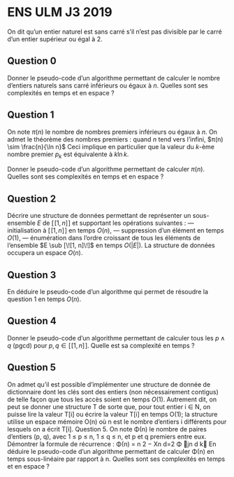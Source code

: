 # ENS ULM J3 2019
On dit qu’un entier naturel est sans carré s’il n’est pas divisible par le carré d’un entier supérieur ou égal à $2$.
## Question 0
 Donner le pseudo-code d’un algorithme permettant de calculer le nombre d’entiers naturels sans carré inférieurs ou égaux à $n$. Quelles sont ses complexités en temps et en espace ?

## Question 1
 
On note $π(n)$ le nombre de nombres premiers inférieurs ou égaux à $n$.
On admet le théorème des nombres premiers : quand $n$ tend vers l’infini, $π(n) \sim \frac{n}{\ln n}$
Ceci implique en particulier que la valeur du $k$-ème nombre premier $p_k$ est équivalente à $k \ln k$.

Donner le pseudo-code d’un algorithme permettant de calculer $π(n)$. Quelles sont ses complexités en temps et en espace ?
## Question 2
Décrire une structure de données permettant de représenter un sous-ensemble $E$ de $[\![1, n]\!]$ et supportant les opérations suivantes :
— initialisation à $[\![1, n]\!]$ en temps $O(n)$,
— suppression d’un élément en temps $O(1)$,
— énumération dans l’ordre croissant de tous les éléments de l’ensemble $E \sub [\![1, n]\!]$ en temps $O(|E|)$.
La structure de données occupera un espace $O(n)$.

## Question 3
En déduire le pseudo-code d’un algorithme qui permet de résoudre la question 1 en temps $O(n)$.
## Question 4
Donner le pseudo-code d’un algorithme permettant de calculer tous les $p \land q$ (pgcd) pour $p, q \in [\![1, n]\!]$. Quelle est sa complexité en temps ?

## Question 5
On admet qu’il est possible d’implémenter une structure de donnée de dictionnaire dont les clés sont des entiers (non nécessairement contigus) de telle façon que tous les accès soient en temps $O(1)$. Autrement
dit, on peut se donner une structure T de sorte que, pour tout entier i ∈ N, on puisse lire la valeur
T[i] ou écrire la valeur T[i] en temps O(1); la structure utilise un espace mémoire O(n) où n est le
nombre d’entiers i différents pour lesquels on a écrit T[i].
Question 5. On note Φ(n) le nombre de paires d’entiers (p, q), avec 1 ≤ p ≤ n, 1 ≤ q ≤ n, et p et q
premiers entre eux. Démontrer la formule de récurrence :
Φ(n) = n
2 −
Xn
d=2
Φ
jn
d
k
En déduire le pseudo-code d’un algorithme permettant de calculer Φ(n) en temps sous-linéaire par
rapport à n. Quelles sont ses complexités en temps et en espace ?
<!--stackedit_data:
eyJoaXN0b3J5IjpbMTQ2NTM0MjMzMywtODY3OTEzMDY0XX0=
-->